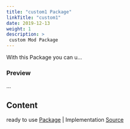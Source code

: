 ```yaml
---
title: "custom1 Package"
linkTitle: "custom1"
date: 2019-12-13
weight: 1
description: >
 custom Mod Package
---
```


With this Package you can u...

### Preview
...

## Content
ready to use [Package](https://github.com/TIBCOSoftware/spotfire-mods/) | 
Implementation [Source](https://github.com/TIBCOSoftware/spotfire-mods/)



